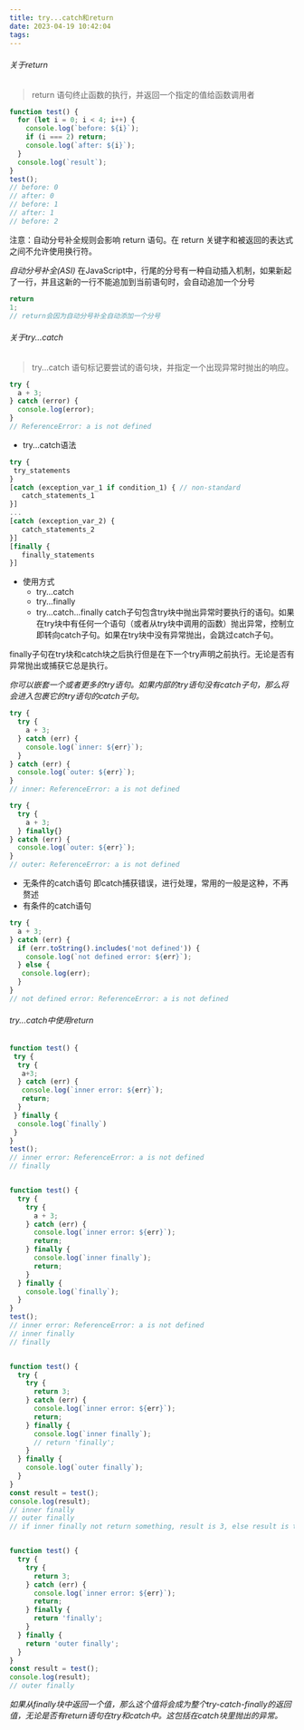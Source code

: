 ```yaml
---
title: try...catch和return
date: 2023-04-19 10:42:04
tags:
---
```


###### 关于return
> return 语句终止函数的执行，并返回一个指定的值给函数调用者

```javascript
function test() {
  for (let i = 0; i < 4; i++) {
    console.log(`before: ${i}`);
    if (i === 2) return;
    console.log(`after: ${i}`);
  }
  console.log(`result`);
}
test();
// before: 0
// after: 0
// before: 1
// after: 1
// before: 2
```
注意：自动分号补全规则会影响 return 语句。在 return 关键字和被返回的表达式之间不允许使用换行符。

*自动分号补全(ASI)*
在JavaScript中，行尾的分号有一种自动插入机制，如果新起了一行，并且这新的一行不能追加到当前语句时，会自动追加一个分号
```javascript
return
1;
// return会因为自动分号补全自动添加一个分号
```

###### 关于try...catch
> try...catch 语句标记要尝试的语句块，并指定一个出现异常时抛出的响应。

```javascript
try {
  a + 3;
} catch (error) {
  console.log(error);
}
// ReferenceError: a is not defined
```
- try...catch语法
```javascript
try {
 try_statements
}
[catch (exception_var_1 if condition_1) { // non-standard
   catch_statements_1
}]
...
[catch (exception_var_2) {
   catch_statements_2
}]
[finally {
   finally_statements
}]
```
- 使用方式
  - try...catch
  - try...finally
  - try...catch...finally
catch子句包含try块中抛出异常时要执行的语句。如果在try块中有任何一个语句（或者从try块中调用的函数）抛出异常，控制立即转向catch子句。如果在try块中没有异常抛出，会跳过catch子句。

finally子句在try块和catch块之后执行但是在下一个try声明之前执行。无论是否有异常抛出或捕获它总是执行。

*你可以嵌套一个或者更多的try语句。如果内部的try语句没有catch子句，那么将会进入包裹它的try语句的catch子句。*
```javascript
try {
  try {
    a + 3;
  } catch (err) {
    console.log(`inner: ${err}`);
  }
} catch (err) {
  console.log(`outer: ${err}`);
}
// inner: ReferenceError: a is not defined

try {
  try {
    a + 3;
  } finally{}
} catch (err) {
  console.log(`outer: ${err}`);
}
// outer: ReferenceError: a is not defined
```

- 无条件的catch语句
即catch捕获错误，进行处理，常用的一般是这种，不再赘述
- 有条件的catch语句
```javascript
try {
  a + 3;
} catch (err) {
  if (err.toString().includes('not defined')) {
    console.log(`not defined error: ${err}`);
  } else {
   console.log(err);
  }
}
// not defined error: ReferenceError: a is not defined
```
###### try...catch中使用return

```javascript
function test() {
 try {
  try {
   a+3;
  } catch (err) {
   console.log(`inner error: ${err}`);
   return;
  }
 } finally {
  console.log(`finally`)
 }
}
test();
// inner error: ReferenceError: a is not defined
// finally


function test() {
  try {
    try {
      a + 3;
    } catch (err) {
      console.log(`inner error: ${err}`);
      return;
    } finally {
      console.log(`inner finally`);
      return;
    }
  } finally {
    console.log(`finally`);
  }
}
test();
// inner error: ReferenceError: a is not defined
// inner finally
// finally


function test() {
  try {
    try {
      return 3;
    } catch (err) {
      console.log(`inner error: ${err}`);
      return;
    } finally {
      console.log(`inner finally`);
      // return 'finally';
    }
  } finally {
    console.log(`outer finally`);
  }
}
const result = test();
console.log(result);
// inner finally
// outer finally
// if inner finally not return something, result is 3, else result is the inner finally return.


function test() {
  try {
    try {
      return 3;
    } catch (err) {
      console.log(`inner error: ${err}`);
      return;
    } finally {
      return 'finally';
    }
  } finally {
    return 'outer finally';
  }
}
const result = test();
console.log(result);
// outer finally
```

*如果从finally块中返回一个值，那么这个值将会成为整个try-catch-finally的返回值，无论是否有return语句在try和catch中。这包括在catch块里抛出的异常。*